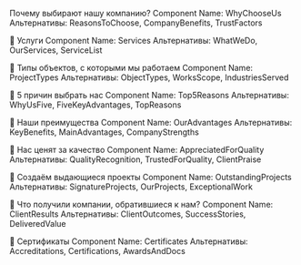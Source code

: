  Почему выбирают нашу компанию?
Component Name: WhyChooseUs
Альтернативы: ReasonsToChoose, CompanyBenefits, TrustFactors

🔹 Услуги
Component Name: Services
Альтернативы: WhatWeDo, OurServices, ServiceList

🔹 Типы объектов, с которыми мы работаем
Component Name: ProjectTypes
Альтернативы: ObjectTypes, WorksScope, IndustriesServed

🔹 5 причин выбрать нас
Component Name: Top5Reasons
Альтернативы: WhyUsFive, FiveKeyAdvantages, TopReasons

🔹 Наши преимущества
Component Name: OurAdvantages
Альтернативы: KeyBenefits, MainAdvantages, CompanyStrengths

🔹 Нас ценят за качество
Component Name: AppreciatedForQuality
Альтернативы: QualityRecognition, TrustedForQuality, ClientPraise

🔹 Создаём выдающиеся проекты
Component Name: OutstandingProjects
Альтернативы: SignatureProjects, OurProjects, ExceptionalWork

🔹 Что получили компании, обратившиеся к нам?
Component Name: ClientResults
Альтернативы: ClientOutcomes, SuccessStories, DeliveredValue

🔹 Сертификаты
Component Name: Certificates
Альтернативы: Accreditations, Certifications, AwardsAndDocs